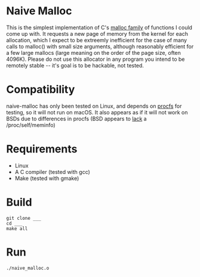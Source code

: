 # Naive Malloc 

This is the simplest implementation of C's [malloc family](https://linux.die.net/man/3/malloc) of functions I could come up with. It requests a new page of memory from the kernel for each allocation, which I expect to be extreemly inefficient for the case of many calls to malloc() with small size arguments, although reasonably efficient for a few large mallocs (large meaning on the order of the page size, often 4096K). Please do not use this allocator in any program you intend to be remotely stable -- it's goal is to be hackable, not tested.

# Compatibility
naive-malloc has only been tested on Linux, and depends on [procfs](https://en.wikipedia.org/wiki/Procfs) for testing, so it will not run on macOS. It also appears as if it will not work on BSDs due to differences in procfs (BSD appears to [lack](https://man.openbsd.org/FreeBSD-11.1/procfs) a /proc/self/meminfo)

# Requirements
* Linux
* A C compiler (tested with gcc)
* Make (tested with gmake)

# Build

```
git clone ___
cd ___
make all
```

# Run

`./naive_malloc.o`
